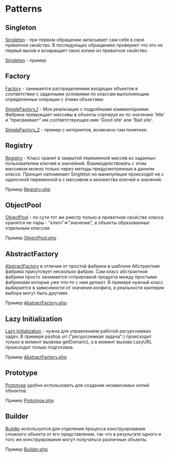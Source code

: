 # Patterns

## Singleton
 
<a href="https://github.com/Evg-qwerty/Patterns/tree/master/Singleton">Singleton</a> - при первом обращении записывает сам себя в свое приватное свойство. В последующих обращениях проверяет что это не первый вызов и возвращает свою копию из приватное свойство.

<a href="https://github.com/Evg-qwerty/Patterns/blob/master/Singleton/singleton_1.php">Singleton</a> - пример

## Factory

<a href="https://github.com/Evg-qwerty/Patterns/tree/master/Factory">Factory</a>  - занимается распределением входящих объектов в соответствии с заданными условиями по классам выполняющим определенные операции с этими объектами. 

<a href="https://github.com/Evg-qwerty/Patterns/blob/master/Factory/SimpleFactory_1.php">SimpleFactory_1</a> - Моя реализация с подробными комментариями. Фвбрика превращает массивы в объекты сортируя их по значению ’title’ и “присваивает” им соответствующее имя 'Good site' или 'Bad site'. 

<a href="https://github.com/Evg-qwerty/Patterns/blob/master/Factory/SimpleFactory_2.php">SimpleFactory_2</a> - пример с интернетов, возможно там понятнее.

## Registry

<a href="https://github.com/Evg-qwerty/Patterns/tree/master/Registry">Registry</a> - Класс хранит в закрытой переменной массив из заданных пользователем ключей и значейний. Взаимодействовать с этим массивом можно только через методы предусмотренные в данном классе. Принцип напоминает Singleton но манипуляции происходят не с одиночной переменной а с массивом и множества ключей и значений.

Пример <a href="https://github.com/Evg-qwerty/Patterns/blob/master/Registry/Registry.php">Registry.php</a> 

## ObjectPool

<a href="https://github.com/Evg-qwerty/Patterns/tree/master/ObjectPool">ObjectPool</a> - по сути тот же риестр только в приватном свойстве класса хранятся не пары - "ключ"=>"значение", а объекты образованные  отдельным классом.

Пример <a href="https://github.com/Evg-qwerty/Patterns/blob/master/ObjectPool/ObjectPool.php">ObjectPool.php</a>



## AbstractFactory

<a href="https://github.com/Evg-qwerty/Patterns/tree/master/AbstractFactory">AbstractFactory</a> в отличии от простой фабрики в шаблоне Абстрактная фабрика присутсвует несколько фабрик. Сам класс абстрактной фабрики просто занимается сотрировкой продукта между простыми фабриками которые уже что-то с ним делают. В примере нужный класс выбирается в зависимости от значения конфига, в реальности критерии выбора могут быть другими.

Пример <a href="https://github.com/Evg-qwerty/Patterns/blob/master/AbstractFactory/AbstractFactory.php">AbstractFactory.php</a>

## Lazy Initialization

<a href="https://github.com/Evg-qwerty/Patterns/tree/master/LazyInitialization">Lazy Initialization</a> - нужна для управлением работой ресурсоемких задач. В примере разбор url ("ресурсоемкая задача":) происходит только в момент вызвова getDomain(), а в момент вызова LazyURL происходит только подготовка.

Пример <a href="https://github.com/Evg-qwerty/Patterns/blob/master/LazyInitialization/LazyInitialization.php">AbstractFactory.php</a>

## Prototype
  
<a href="https://github.com/Evg-qwerty/Patterns/tree/master/Prototype">Prototype</a> удобно использовать для создания независимых копий объектов.

Пример <a href="https://github.com/Evg-qwerty/Patterns/blob/master/Prototype/Prototype.php">Prototype.php</a>

## Builder

<a href="https://github.com/Evg-qwerty/Patterns/tree/master/Builder">Builder</a> используется для отделения процесса конструирования сложного объекта от его представления, так что в результате одного и того же конструирования могут получаться различные объекты.

Пример <a href="https://github.com/Evg-qwerty/Patterns/blob/master/Builder/Builder.php">Builder.php</a>